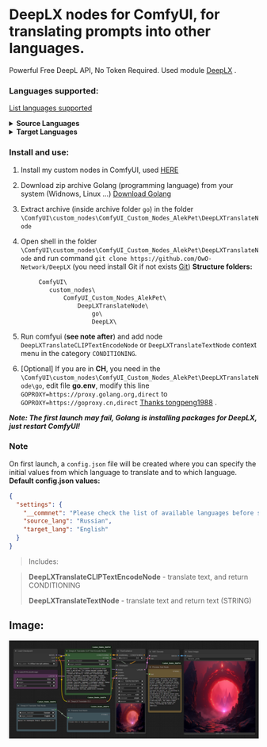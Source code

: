 # DeepLX nodes for ComfyUI, for translating prompts into other languages.

Powerful Free DeepL API, No Token Required. Used module [DeepLX](https://github.com/OwO-Network/DeepLX) .

### Languages supported:

[List languages supported](https://developers.deepl.com/docs/getting-started/supported-languages)

<details>
  <summary><strong>Source Languages</strong></summary>

- Arabic: AR
- Bulgarian: BG
- Czech: CS
- Danish: DA
- German: DE
- Greek: EL
- English: EN
- Spanish: ES
- Estonian: ET
- Finnish: FI
- French: FR
- Hungarian: HU
- Indonesian: ID
- Italian: IT
- Japanese: JA
- Korean: KO
- Lithuanian: LT
- Latvian: LV
- Norwegian Bokmål: NB
- Dutch: NL
- Polish: PL
- Portuguese: PT
- Romanian: RO
- Russian: RU
- Slovak: SK
- Slovenian: SL
- Swedish: SV
- Turkish: TR
- Ukrainian: UK
- Chinese: ZH

</details>

<details>
  <summary><strong>Target Languages</strong></summary>

- Arabic: AR
- Bulgarian: BG
- Czech: CS
- Danish: DA
- German: DE
- Greek: EL
- English: EN
- English (British): EN-GB
- English (American): EN-US
- Spanish: ES
- Estonian: ET
- Finnish: FI
- French: FR
- Hungarian: HU
- Indonesian: ID
- Italian: IT
- Japanese: JA
- Korean: KO
- Lithuanian: LT
- Latvian: LV
- Norwegian Bokmål: NB
- Dutch: NL
- Polish: PL
- Portuguese: PT
- Portuguese (Brazilian): PT-BR
- Portuguese (all Portuguese variants excluding Brazilian Portuguese): PT-PT
- Romanian: RO
- Russian: RU
- Slovak: SK
- Slovenian: SL
- Swedish: SV
- Turkish: TR
- Ukrainian: UK
- Chinese (simplified): ZH-HANS
- Chinese (traditional): ZH-HANT

</details>

### Install and use:

1. Install my custom nodes in ComfyUI, used [HERE](https://github.com/AlekPet/ComfyUI_Custom_Nodes_AlekPet#installing)
2. Download zip archive Golang (programming language) from your system (Widnows, Linux ...) [Download Golang](https://go.dev/dl/)
3. Extract archive (inside archive folder `go`) in the folder `\ComfyUI\custom_nodes\ComfyUI_Custom_Nodes_AlekPet\DeepLXTranslateNode`
4. Open shell in the folder `\ComfyUI\custom_nodes\ComfyUI_Custom_Nodes_AlekPet\DeepLXTranslateNode` and run command `git clone https://github.com/OwO-Network/DeepLX` (you need install Git if not exists [Git](https://git-scm.com/downloads))
   **Structure folders:**

   ```ComfyUI_portables\
        ComfyUI\
           custom_nodes\
               ComfyUI_Custom_Nodes_AlekPet\
                   DeepLXTranslateNode\
                       go\
                       DeepLX\
   ```

5. Run comfyui (**see note after**) and add node `DeepLXTranslateCLIPTextEncodeNode` or `DeepLXTranslateTextNode` context menu in the category `CONDITIONING`.
6. [Optional] If you are in **CH**, you need in the `\ComfyUI\custom_nodes\ComfyUI_Custom_Nodes_AlekPet\DeepLXTranslateNode\go`, edit file **go.env**, modify this line `GOPROXY=https://proxy.golang.org,direct` to `GOPROXY=https://goproxy.cn,direct` [Thanks tongpeng1988](https://github.com/AlekPet/ComfyUI_Custom_Nodes_AlekPet/issues/136#issuecomment-2804126821) .

**_Note: The first launch may fail, Golang is installing packages for DeepLX, just restart ComfyUI!_**

### Note

On first launch, a `config.json` file will be created where you can specify the initial values ​​from which language to translate and to which language.
**Default config.json values:**

```json
{
  "settings": {
    "__commnet": "Please check the list of available languages ​​before specifying, especially target_lang! See README file",
    "source_lang": "Russian",
    "target_lang": "English"
  }
}
```

> Includes:

> **DeepLXTranslateCLIPTextEncodeNode** - translate text, and return CONDITIONING
>
> **DeepLXTranslateTextNode** - translate text and return text (STRING)

## Image:

![DeepLXTranslateNode](https://github.com/AlekPet/ComfyUI_Custom_Nodes_AlekPet/raw/master/DeepLXTranslateNode/image_deeplx_translate_node.jpg)
